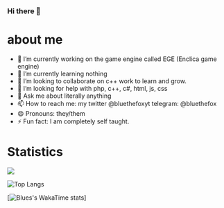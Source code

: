 ### Hi there 👋


# about me



- 🔭 I’m currently working on the game engine called EGE (Enclica game engine)
- 🌱 I’m currently learning nothing
- 👯 I’m looking to collaborate on c++ work to learn and grow.
- 🤔 I’m looking for help with php, c++, c#, html, js, css
- 💬 Ask me about literally anything
- 📫 How to reach me: my twitter @bluethefoxyt telegram: @bluethefox
- 😄 Pronouns: they/them
- ⚡ Fun fact: I am completely self taught.

# Statistics 


<img align="center" src="https://github-readme-stats.vercel.app/api?username=bluethefoxofficial&show_icons=true&theme=tokyonight" />



![Top Langs](https://github-readme-stats.vercel.app/api/top-langs/?username=bluethefoxofficial&langs_count=10&theme=tokyonight)

[![Blues's WakaTime stats](https://github-readme-stats.vercel.app/api/wakatime?username=bluethefoxofficial)]

<br clear="center"/>

